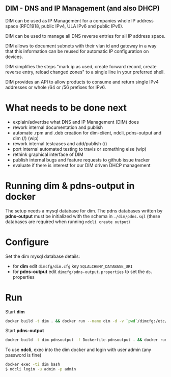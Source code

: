 ## DIM - DNS and IP Management (and also DHCP)

DIM can be used as IP Management for a companies whole IP address space (RFC1918, public IPv4, ULA IPv6 and public IPv6).

DIM can be used to manage all DNS reverse entries for all IP address space.

DIM allows to document subnets with their vlan id and gateway in a way that this information can be reused for automatic IP configuration on devices.

DIM simplifies the steps "mark ip as used, create forward record, create reverse entry, reload changed zones" to a single line in your preferred shell.

DIM provides an API to allow products to consume and return single IPv4 addresses or whole /64 or /56 prefixes for IPv6.



# What needs to be done next
* explain/advertise what DNS and IP Management (DIM) does
* rework internal documentation and publish
* automate .rpm and .deb creation for dim-client, ndcli, pdns-output and dim (/) (wip)
* rework internal testcases and add/publish (/)
* port internal automated testing to travis or something else (wip)
* rethink graphical interface of DIM
* publish internal bugs and feature requests to github issue tracker
* evaluate if there is interest for our DIM driven DHCP management

# Running dim & pdns-output in docker
The setup needs a mysql database for dim.
The pdns databases written by **pdns-output** must be initialized with the schema in `./dim/pdns.sql` (these databases are required when running `ndcli create output`)

# Configure
Set the dim mysql database details:
* for **dim** edit `dimcfg/dim.cfg` key `SQLALCHEMY_DATABASE_URI`
* for **pdns-output** edit `dimcfg/pdns-output.properties` to set the `db.` properties

# Run
Start **dim**
```bash
docker build -t dim . && docker run --name dim -d -v `pwd`/dimcfg:/etc/dim:ro dim
```
Start **pdns-output**
```bash
docker build -t dim-pdnsoutput -f Dockerfile-pdnsoutput . && docker run --name dim-pdnsoutput -v `pwd`/dimcfg:/etc/dim:ro -d dim-pdnsoutput
```
To use **ndcli**, exec into the dim docker and login with user admin (any password is fine)
```bash
docker exec -ti dim bash
$ ndcli login -u admin -p admin
```
